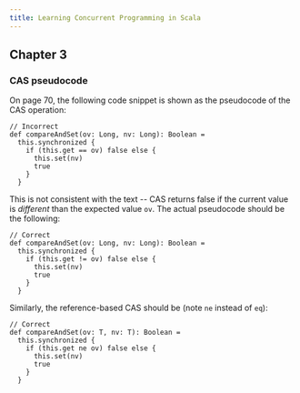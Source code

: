 ```yaml
---
title: Learning Concurrent Programming in Scala
---
```


## Chapter 3

### CAS pseudocode

On page 70, the following code snippet is shown as the pseudocode of the CAS operation:

    // Incorrect
    def compareAndSet(ov: Long, nv: Long): Boolean =
      this.synchronized {
        if (this.get == ov) false else {
          this.set(nv)
          true
        } 
      }

This is not consistent with the text -- CAS returns false if the current value is
*different* than the expected value `ov`.
The actual pseudocode should be the following:

    // Correct
    def compareAndSet(ov: Long, nv: Long): Boolean =
      this.synchronized {
        if (this.get != ov) false else {
          this.set(nv)
          true
        } 
      }

Similarly, the reference-based CAS should be (note `ne` instead of `eq`):

    // Correct
    def compareAndSet(ov: T, nv: T): Boolean =
      this.synchronized {
        if (this.get ne ov) false else {
          this.set(nv)
          true
        } 
      }

